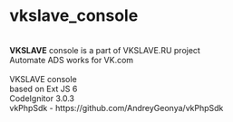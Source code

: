 # vkslave_console
<br/>
<b>VKSLAVE</b> console is a part of VKSLAVE.RU project<br/>
Automate ADS works for VK.com <br/>
<br/>
VKSLAVE console <br/>
based on Ext JS 6  <br/>
CodeIgnitor 3.0.3  <br/>
vkPhpSdk    - https://github.com/AndreyGeonya/vkPhpSdk <br/>

